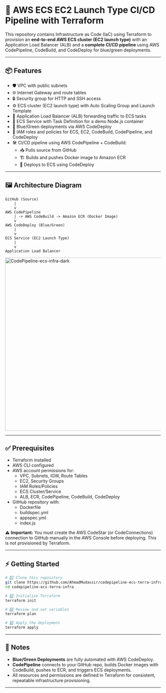 # 🚀 AWS ECS EC2 Launch Type CI/CD Pipeline with Terraform

This repository contains Infrastructure as Code (IaC) using Terraform to provision an **end-to-end AWS ECS cluster (EC2 launch type)** with an Application Load Balancer (ALB) and a **complete CI/CD pipeline** using AWS CodePipeline, CodeBuild, and CodeDeploy for blue/green deployments.

---

## 📦 Features

- 🛡 VPC with public subnets
- 🌐 Internet Gateway and route tables
- 🔒 Security group for HTTP and SSH access
- ⚙️ ECS cluster (EC2 launch type) with Auto Scaling Group and Launch Template
- 🎯 Application Load Balancer (ALB) forwarding traffic to ECS tasks
- 🐳 ECS Service with Task Definition for a demo Node.js container
- 💚 Blue/Green deployments via AWS CodeDeploy
- 🔑 IAM roles and policies for ECS, EC2, CodeBuild, CodePipeline, and CodeDeploy
- 🛠 CI/CD pipeline using AWS CodePipeline + CodeBuild:
  - 📥 Pulls source from GitHub
  - 🏗 Builds and pushes Docker image to Amazon ECR
  - 🚀 Deploys to ECS using CodeDeploy

---

## 🖼 Architecture Diagram

```
GitHub (Source)
    |
    v
AWS CodePipeline
    | -> AWS CodeBuild -> Amazon ECR (Docker Image)
    v
AWS CodeDeploy (Blue/Green)
    |
    v
ECS Service (EC2 Launch Type)
    |
    v
Application Load Balancer
```

<img width="1141" height="561" alt="CodePipeline-ecs-infra-dark" src="https://github.com/user-attachments/assets/b0ffb055-6eb3-4f13-9547-7f41e722a9a7" />


---

## ✅ Prerequisites

- Terraform installed
- AWS CLI configured
- AWS account permissions for:
  - VPC, Subnets, IGW, Route Tables
  - EC2, Security Groups
  - IAM Roles/Policies
  - ECS Cluster/Service
  - ALB, ECR, CodePipeline, CodeBuild, CodeDeploy
- GitHub repository with:
  - Dockerfile
  - buildspec.yml
  - appspec.yml
  - index.js

⚠️ **Important:** You must create the AWS CodeStar (or CodeConnections) connection to GitHub manually in the AWS Console before deploying. This is not provisioned by Terraform.

---

## ⚡ Getting Started

```bash
# 1️⃣ Clone this repository
git clone https://github.com/AhmadMudassir/codepipeline-ecs-terra-infra.git
cd codepipeline-ecs-terra-infra

# 2️⃣ Initialize Terraform
terraform init

# 3️⃣ Review and set variables
terraform plan

# 4️⃣ Apply the deployment
terraform apply
```

---

## 📝 Notes

- **Blue/Green Deployments** are fully automated with AWS CodeDeploy.
- **CodePipeline** connects to your GitHub repo, builds Docker images with CodeBuild, pushes to ECR, and triggers ECS deployments.
- All resources and permissions are defined in Terraform for consistent, repeatable infrastructure provisioning.

---
